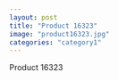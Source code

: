 ```yaml
---
layout: post
title: "Product 16323"
image: "product16323.jpg"
categories: "category1"
---
```

Product 16323
